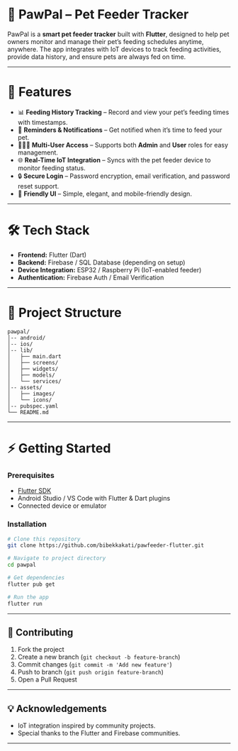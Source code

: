 # 🐾 PawPal – Pet Feeder Tracker

PawPal is a **smart pet feeder tracker** built with **Flutter**, designed to help pet owners monitor and manage their pet’s feeding schedules anytime, anywhere.
The app integrates with IoT devices to track feeding activities, provide data history, and ensure pets are always fed on time.

---

# 🚀 Features

* 📊 **Feeding History Tracking** – Record and view your pet’s feeding times with timestamps.
* 🔔 **Reminders & Notifications** – Get notified when it’s time to feed your pet.
* 👨‍👩‍👧 **Multi-User Access** – Supports both **Admin** and **User** roles for easy management.
* 🌐 **Real-Time IoT Integration** – Syncs with the pet feeder device to monitor feeding status.
* 🔒 **Secure Login** – Password encryption, email verification, and password reset support.
* 📱 **Friendly UI** – Simple, elegant, and mobile-friendly design.

---

# 🛠️ Tech Stack

* **Frontend:** Flutter (Dart)
* **Backend:** Firebase / SQL Database (depending on setup)
* **Device Integration:** ESP32 / Raspberry Pi (IoT-enabled feeder)
* **Authentication:** Firebase Auth / Email Verification

---

# 📂 Project Structure

```
pawpal/
│-- android/
│-- ios/
│-- lib/
│   ├── main.dart
│   ├── screens/
│   ├── widgets/
│   ├── models/
│   └── services/
│-- assets/
│   ├── images/
│   └── icons/
│-- pubspec.yaml
└── README.md
```

---

# ⚡ Getting Started

### Prerequisites

* [Flutter SDK](https://docs.flutter.dev/get-started/install)
* Android Studio / VS Code with Flutter & Dart plugins
* Connected device or emulator

### Installation

```bash
# Clone this repository
git clone https://github.com/bibekkakati/pawfeeder-flutter.git

# Navigate to project directory
cd pawpal

# Get dependencies
flutter pub get

# Run the app
flutter run
```

---

## 🤝 Contributing

1. Fork the project
2. Create a new branch (`git checkout -b feature-branch`)
3. Commit changes (`git commit -m 'Add new feature'`)
4. Push to branch (`git push origin feature-branch`)
5. Open a Pull Request

---

## 💡 Acknowledgements

* IoT integration inspired by community projects.
* Special thanks to the Flutter and Firebase communities.

---


